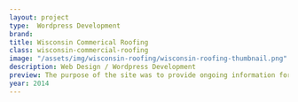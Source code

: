 ```yaml
---
layout: project
type:  Wordpress Development
brand: 
title: Wisconsin Commerical Roofing
class: wisconsin-commercial-roofing
image: "/assets/img/wisconsin-roofing/wisconsin-roofing-thumbnail.png"
description: Web Design / Wordpress Development
preview: The purpose of the site was to provide ongoing information for locals to know what business' are open and for those business' to provide discounts.
year: 2014
---
```


